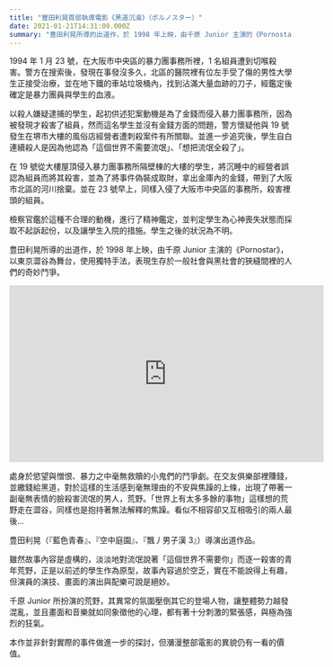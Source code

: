 ```yaml
---
title: "豐田利晃首部執導電影《黑道沉淪》（ポルノスター）"
date: 2021-01-21T14:31:09.000Z
summary: "豊田利晃所導的出道作，於 1998 年上映，由千原 Junior 主演的《Pornostar》，以東京澀谷為舞台，使用獨特手法，表現生存於一般社會與黑社會的狹縫間裡的人們的奇妙鬥爭。"
---
```


1994 年 1 月 23 號，在大阪市中央區的暴力團事務所裡，1 名組員遭到切喉殺害。警方在搜索後，發現在事發沒多久，北區的醫院裡有位左手受了傷的男性大學生正接受治療，並在地下鐵的車站垃圾桶內，找到沾滿大量血跡的刀子，經鑑定後確定是暴力團員與學生的血液。

以殺人嫌疑逮捕的學生，起初供述犯案動機是為了金錢而侵入暴力團事務所，因為被發現才殺害了組員，然而這名學生並沒有金錢方面的問題，警方懷疑他與 19 號發生在堺市大樓的風俗店經營者遭刺殺案件有所關聯。並進一步追究後，學生自白連續殺人是因為他認為「這個世界不需要流氓」、「想把流氓全殺了」。

在 19 號從大樓屋頂侵入暴力團事務所隔壁棟的大樓的學生，將沉睡中的經營者誤認為組員而將其殺害，並為了將事件偽裝成取財，拿出金庫內的金錢，帶到了大阪市北區的河川捨棄。並在 23 號早上，同樣入侵了大阪市中央區的事務所，殺害裡頭的組員。

檢察官鑑於這種不合理的動機，進行了精神鑑定，並判定學生為心神喪失狀態而採取不起訴起份，以及讓學生入院的措施。學生之後的狀況為不明。

豊田利晃所導的出道作，於 1998 年上映，由千原 Junior 主演的《Pornostar》，以東京澀谷為舞台，使用獨特手法，表現生存於一般社會與黑社會的狹縫間裡的人們的奇妙鬥爭。

<iframe width="560" height="315" src="https://www.youtube.com/embed/nmOcFDS3Y14" frameborder="0" allow="accelerometer; autoplay; clipboard-write; encrypted-media; gyroscope; picture-in-picture" allowfullscreen></iframe>

處身於慾望與憎恨、暴力之中毫無救贖的小鬼們的鬥爭劇。在交友俱樂部裡賺錢，並繳錢給黑道，對於這樣的生活感到毫無理由的不安與焦躁的上條，出現了帶著一副毫無表情的臉殺害流氓的男人，荒野。「世界上有太多多餘的事物」這樣想的荒野走在澀谷，同樣也是抱持著無法解釋的焦躁。看似不相容卻又互相吸引的兩人最後…

豊田利晃（『藍色青春』、『空中庭園』、『飄丿男子漢 3』）導演出道作品。

雖然故事內容是虛構的，淡淡地對流氓說著「這個世界不需要你」而逐一殺害的青年荒野，正是以前述的學生作為原型，故事內容過於空乏，實在不能說得上有趣，但演員的演技、畫面的演出與配樂可說是絕妙。

千原 Junior 所扮演的荒野，其異常的氛圍壓倒其它的登場人物，讓整體勢力越發混亂，並且畫面和音樂就如同象徵他的心理，都有著十分刺激的緊張感，與極為強烈的狂氣。

本作並非針對實際的事件做進一步的探討，但瀰漫整部電影的異貌仍有一看的價值。
